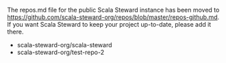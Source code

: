 The repos.md file for the public Scala Steward instance has been moved to
<https://github.com/scala-steward-org/repos/blob/master/repos-github.md>.
If you want Scala Steward to keep your project up-to-date, please add it there.

- scala-steward-org/scala-steward
- scala-steward-org/test-repo-2
